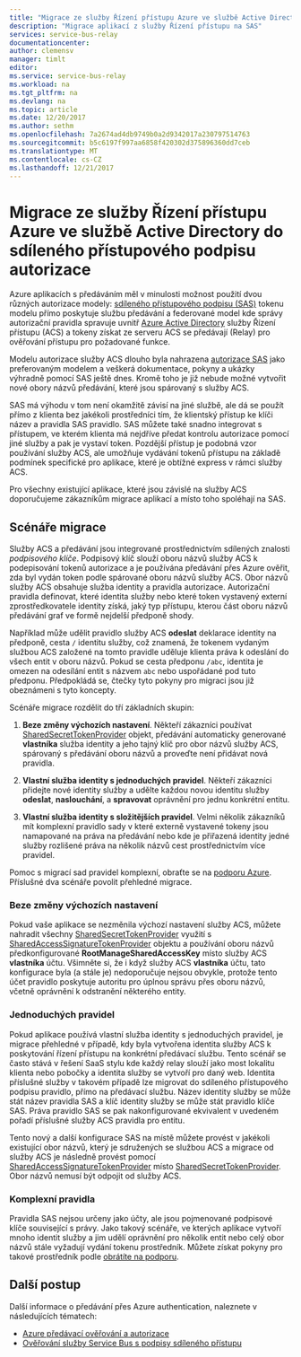 ```yaml
---
title: "Migrace ze služby Řízení přístupu Azure ve službě Active Directory do sdíleného přístupového podpisu autorizace | Microsoft Docs"
description: "Migrace aplikací z služby Řízení přístupu na SAS"
services: service-bus-relay
documentationcenter: 
author: clemensv
manager: timlt
editor: 
ms.service: service-bus-relay
ms.workload: na
ms.tgt_pltfrm: na
ms.devlang: na
ms.topic: article
ms.date: 12/20/2017
ms.author: sethm
ms.openlocfilehash: 7a2674ad4db9749b0a2d9342017a230797514763
ms.sourcegitcommit: b5c6197f997aa6858f420302d375896360dd7ceb
ms.translationtype: MT
ms.contentlocale: cs-CZ
ms.lasthandoff: 12/21/2017
---
```

# <a name="migrate-from-azure-active-directory-access-control-service-to-shared-access-signature-authorization"></a>Migrace ze služby Řízení přístupu Azure ve službě Active Directory do sdíleného přístupového podpisu autorizace

Azure aplikacích s předáváním měl v minulosti možnost použití dvou různých autorizace modely: [sdíleného přístupového podpisu (SAS)](../service-bus-messaging/service-bus-sas.md) tokenu modelu přímo poskytuje službu předávání a federované model kde správy autorizační pravidla spravuje uvnitř [Azure Active Directory](/azure/active-directory/) služby Řízení přístupu (ACS) a tokeny získat ze serveru ACS se předávají (Relay) pro ověřování přístupu pro požadované funkce.

Modelu autorizace služby ACS dlouho byla nahrazena [autorizace SAS](../service-bus-messaging/service-bus-authentication-and-authorization.md) jako preferovaným modelem a veškerá dokumentace, pokyny a ukázky výhradně pomocí SAS ještě dnes. Kromě toho je již nebude možné vytvořit nové obory názvů předávání, které jsou spárovaný s služby ACS.

SAS má výhodu v tom není okamžitě závisí na jiné službě, ale dá se použít přímo z klienta bez jakékoli prostředníci tím, že klientský přístup ke klíči název a pravidla SAS pravidlo. SAS můžete také snadno integrovat s přístupem, ve kterém klienta má nejdříve předat kontrolu autorizace pomocí jiné služby a pak je vystaví token. Pozdější přístup je podobná vzor používání služby ACS, ale umožňuje vydávání tokenů přístupu na základě podmínek specifické pro aplikace, které je obtížné express v rámci služby ACS.

Pro všechny existující aplikace, které jsou závislé na služby ACS doporučujeme zákazníkům migrace aplikací a místo toho spoléhají na SAS.

## <a name="migration-scenarios"></a>Scénáře migrace

Služby ACS a předávání jsou integrované prostřednictvím sdílených znalosti *podpisového klíče*. Podpisový klíč slouží oboru názvů služby ACS k podepisování tokenů autorizace a je používána předávání přes Azure ověřit, zda byl vydán token podle spárované oboru názvů služby ACS. Obor názvů služby ACS obsahuje služba identity a pravidla autorizace. Autorizační pravidla definovat, které identita služby nebo které token vystavený externí zprostředkovatele identity získá, jaký typ přístupu, kterou část oboru názvů předávání graf ve formě nejdelší předponě shody.

Například může udělit pravidlo služby ACS **odeslat** deklarace identity na předponě, cesta `/` identitu služby, což znamená, že tokenem vydaným službou ACS založené na tomto pravidle uděluje klienta práva k odeslání do všech entit v oboru názvů. Pokud se cesta předponu `/abc`, identita je omezen na odesílání entit s názvem `abc` nebo uspořádané pod tuto předponu. Předpokládá se, čtečky tyto pokyny pro migraci jsou již obeznámeni s tyto koncepty.

Scénáře migrace rozdělit do tří základních skupin:

1.  **Beze změny výchozích nastavení**. Někteří zákazníci používat [SharedSecretTokenProvider](/dotnet/api/microsoft.servicebus.sharedsecrettokenprovider) objekt, předávání automaticky generované **vlastníka** služba identity a jeho tajný klíč pro obor názvů služby ACS, spárovaný s předávání oboru názvů a proveďte není přidávat nová pravidla.

2.  **Vlastní služba identity s jednoduchých pravidel**. Někteří zákazníci přidejte nové identity služby a udělte každou novou identitu služby **odeslat**, **naslouchání**, a **spravovat** oprávnění pro jednu konkrétní entitu.

3.  **Vlastní služba identity s složitějších pravidel**. Velmi několik zákazníků mít komplexní pravidlo sady v které externě vystavené tokeny jsou namapované na práva na předávání nebo kde je přiřazená identity jedné služby rozlišené práva na několik názvů cest prostřednictvím více pravidel.

Pomoc s migrací sad pravidel komplexní, obraťte se na [podporu Azure](https://azure.microsoft.com/support/options/). Příslušné dva scénáře povolit přehledné migrace.

### <a name="unchanged-defaults"></a>Beze změny výchozích nastavení

Pokud vaše aplikace se nezměnila výchozí nastavení služby ACS, můžete nahradit všechny [SharedSecretTokenProvider](/dotnet/api/microsoft.servicebus.sharedsecrettokenprovider) využití s [SharedAccessSignatureTokenProvider](/dotnet/api/microsoft.servicebus.sharedaccesssignaturetokenprovider) objektu a používání oboru názvů předkonfigurované  **RootManageSharedAccessKey** místo služby ACS **vlastníka** účtu. Všimněte si, že i když služby ACS **vlastníka** účtu, tato konfigurace byla (a stále je) nedoporučuje nejsou obvykle, protože tento účet pravidlo poskytuje autoritu pro úplnou správu přes oboru názvů, včetně oprávnění k odstranění některého entity.

### <a name="simple-rules"></a>Jednoduchých pravidel

Pokud aplikace používá vlastní služba identity s jednoduchých pravidel, je migrace přehledné v případě, kdy byla vytvořena identita služby ACS k poskytování řízení přístupu na konkrétní předávací službu. Tento scénář se často stává v řešení SaaS stylu kde každý relay slouží jako most lokalitu klienta nebo pobočky a identita služby se vytvoří pro daný web. Identita příslušné služby v takovém případě lze migrovat do sdíleného přístupového podpisu pravidlo, přímo na předávací službu. Název identity služby se může stát název pravidla SAS a klíč identity služby se může stát pravidlo klíče SAS. Práva pravidlo SAS se pak nakonfigurované ekvivalent v uvedeném pořadí příslušné služby ACS pravidla pro entitu.

Tento nový a další konfigurace SAS na místě můžete provést v jakékoli existující obor názvů, který je sdružených se službou ACS a migrace od služby ACS je následně provést pomocí [SharedAccessSignatureTokenProvider](/dotnet/api/microsoft.servicebus.sharedaccesssignaturetokenprovider) místo [SharedSecretTokenProvider](/dotnet/api/microsoft.servicebus.sharedsecrettokenprovider). Obor názvů nemusí být odpojit od služby ACS.

### <a name="complex-rules"></a>Komplexní pravidla

Pravidla SAS nejsou určeny jako účty, ale jsou pojmenované podpisové klíče související s právy. Jako takový scénáře, ve kterých aplikace vytvoří mnoho identit služby a jim udělí oprávnění pro několik entit nebo celý obor názvů stále vyžadují vydání tokenu prostředník. Můžete získat pokyny pro takové prostředník podle [obrátíte na podporu](https://azure.microsoft.com/support/options/).

## <a name="next-steps"></a>Další postup

Další informace o předávání přes Azure authentication, naleznete v následujících tématech:

* [Azure předávací ověřování a autorizace](relay-authentication-and-authorization.md)
* [Ověřování služby Service Bus s podpisy sdíleného přístupu](../service-bus-messaging/service-bus-sas.md)


